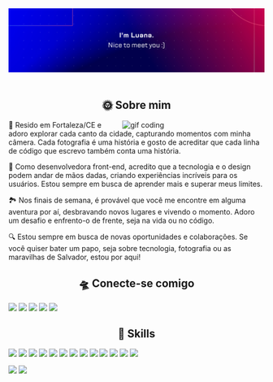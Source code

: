 <img src="header.png"  style="margin-bottom: 20px;">


<h2 align="center">🌞 Sobre mim</h2>

<img align="right" alt="gif coding" width="280" src="https://64.media.tumblr.com/193b7fdcb90145b3ffcf83208f56f7fa/tumblr_pm52u2M4aV1rv2ynto1_r1_250.gifv">

🌆 Resido em Fortaleza/CE e adoro explorar cada canto da cidade, capturando momentos com minha câmera. Cada fotografia é uma história e gosto de acreditar que cada linha de código que escrevo também conta uma história.

💼 Como desenvolvedora front-end, acredito que a tecnologia e o design podem andar de mãos dadas, criando experiências incríveis para os usuários. Estou sempre em busca de aprender mais e superar meus limites.

🏞️ Nos finais de semana, é provável que você me encontre em alguma aventura por aí, desbravando novos lugares e vivendo o momento. Adoro um desafio e enfrento-o de frente, seja na vida ou no código.

🔍 Estou sempre em busca de novas oportunidades e colaborações. Se você quiser bater um papo, seja sobre tecnologia, fotografia ou as maravilhas de Salvador, estou por aqui!

<h2 align="center"> 🛸 Conecte-se comigo</h2>
<div align="left">
  <img src="	https://img.shields.io/badge/Microsoft_Outlook-0078D4?style=for-the-badge&logo=microsoft-outlook&logoColor=orange">
  <img src="https://img.shields.io/badge/LinkedIn-0077B5?style=for-the-badge&logo=linkedin&logoColor=white">
  <img src="https://img.shields.io/badge/Discord-7289DA?style=for-the-badge&logo=discord&logoColor=white">
  <img src="https://img.shields.io/badge/-Hackerrank-2EC866?style=for-the-badge&logo=HackerRank&logoColor=white">
  <img src="https://img.shields.io/badge/Instagram-E4405F?style=for-the-badge&logo=instagram&logoColor=white">
</div>

<h2 align="center">🚀 Skills</h2>
<div align="left"> <img src="https://img.shields.io/badge/HTML5-E34F26?style=for-the-badge&logo=html5&logoColor=white">
  <img src="https://img.shields.io/badge/CSS3-1572B6?style=for-the-badge&logo=css3&logoColor=white">
  <img src="https://img.shields.io/badge/JavaScript-F7DF1E?style=for-the-badge&logo=javascript&logoColor=black">
  <img src="https://img.shields.io/badge/TypeScript-007ACC?style=for-the-badge&logo=typescript&logoColor=white">
  <img src="https://img.shields.io/badge/Sass-CC6699?style=for-the-badge&logo=sass&logoColor=white">
  <img src="https://img.shields.io/badge/React-20232A?style=for-the-badge&logo=react&logoColor=61DAFB">
  <img src="https://img.shields.io/badge/Angular-DD0031?style=for-the-badge&logo=angular&logoColor=white">
  <img src="https://img.shields.io/badge/Bootstrap-563D7C?style=for-the-badge&logo=bootstrap&logoColor=white">
  <img src="https://img.shields.io/badge/styled--components-DB7093?style=for-the-badge&logo=styled-components&logoColor=white">
  <img src="https://img.shields.io/badge/Redux-593D88?style=for-the-badge&logo=redux&logoColor=white">
  <img src="https://img.shields.io/badge/Java-ED8B00?style=for-the-badge&logo=openjdk&logoColor=white">
  <img src="https://img.shields.io/badge/Spring-6DB33F?style=for-the-badge&logo=spring&logoColor=white">
  <img src="https://img.shields.io/badge/PostgreSQL-316192?style=for-the-badge&logo=postgresql&logoColor=white">
</div>

<img height=180 margin-top=20 src="https://github-readme-stats.vercel.app/api?username=luanafernanda&show_icons=true&theme=moltack">    <img height=180 margin-top=20 src="https://github-readme-stats.vercel.app/api/top-langs/?username=luanafernanda&layout=compact&langs_count=10&theme=moltack">





